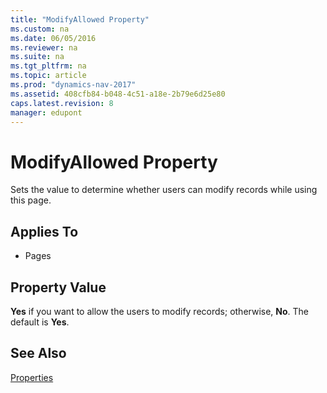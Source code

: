 ```yaml
---
title: "ModifyAllowed Property"
ms.custom: na
ms.date: 06/05/2016
ms.reviewer: na
ms.suite: na
ms.tgt_pltfrm: na
ms.topic: article
ms.prod: "dynamics-nav-2017"
ms.assetid: 408cfb84-b048-4c51-a18e-2b79e6d25e80
caps.latest.revision: 8
manager: edupont
---
```

# ModifyAllowed Property
Sets the value to determine whether users can modify records while using this page.  
  
## Applies To  
  
-   Pages  
  
## Property Value  
 **Yes** if you want to allow the users to modify records; otherwise, **No**. The default is **Yes**.  
  
## See Also  
 [Properties](Properties.md)
